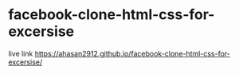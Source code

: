 # facebook-clone-html-css-for-excersise
live link
https://ahasan2912.github.io/facebook-clone-html-css-for-excersise/
